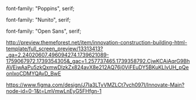 font-family: "Poppins", serif;

font-family: "Nunito", serif;

font-family: "Open Sans", serif;



http://preview.themeforest.net/item/innovation-construction-building-html-template/full_screen_preview/13313413?_ga=2.24020607.496094274.1739621089-1759067972.1739354305&_gac=1.257737465.1739358792.CjwKCAiAqrG9BhAVEiwAaPu5zkQxmwDlzkZx824avX8e212AQ76j0ViFEuDY5BKuKLlvUH_pQeonIxoCDMYQAvD_BwE




https://www.figma.com/design/J7Ia3LTvVMZLCt7vch097I/Innovate-Main?node-id=0-1&t=LmVmwLnEyG5FHfgn-1